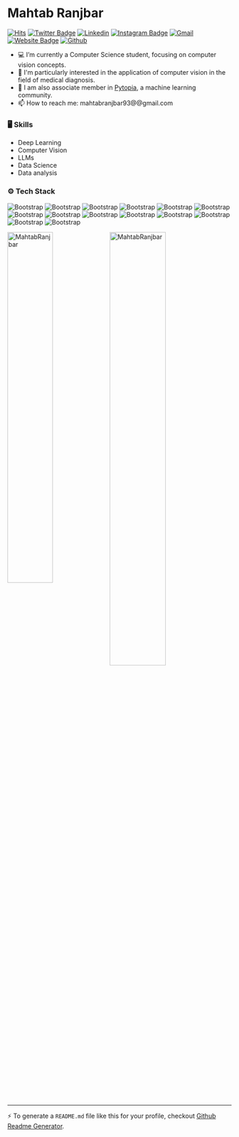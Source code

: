 # Mahtab Ranjbar

[![Hits](https://hits.seeyoufarm.com/api/count/incr/badge.svg?url=https%3A%2F%2Fgithub.com%2FMahtabRanjbar%2FMahtabRanjbar&count_bg=%2379C83D&title_bg=%23555555&icon=&icon_color=%23E7E7E7&title=Profile+Views&edge_flat=false)](https://hits.seeyoufarm.com)
[![Twitter Badge](https://img.shields.io/badge/-Twitter-1da1f2?labelColor=1da1f2&logo=twitter&logoColor=white&link=https://twitter.com/Mahtab_rnj)](https://twitter.com/Mahtab_rnj)
[![Linkedin](https://img.shields.io/badge/-LinkedIn-blue?style=flat&logo=Linkedin&logoColor=white)](https://www.linkedin.com/in/mahtabranjbar/)
[![Instagram Badge](https://img.shields.io/badge/-Instagram-purple?logo=instagram&logoColor=white&link=https://instagram.com/mahtab_rnj/)](https://www.instagram.com/mahtab_rnj)
[![Gmail](https://img.shields.io/badge/-Gmail-c14438?style=flat&logo=Gmail&logoColor=white)](mailto:mahtabranjbar93@gmail.com)
[![Website Badge](https://img.shields.io/badge/-Website-c14438?style=flat&logo=Google-Chrome&logoColor=white&link=https://mahtabranjbar.github.io)](https://mahtabranjbar.github.io)
[![Github](https://img.shields.io/github/followers/MahtabRanjbar?label=Follow&style=social)](https://github.com/MahtabRanjbar)

- 💻  I’m currently a Computer Science student, focusing on computer vision concepts.
- 🔬 I'm particularly interested in the application of computer vision in the field of medical diagnosis.
- 🌱 I am also associate member in [Pytopia](https://www.pytopia.ai), a machine learning community.
- 📫 How to reach me: mahtabranjbar93@@gmail.com


### 🖥 Skills

- Deep Learning
- Computer Vision
- LLMs
- Data Science
- Data analysis 
### ⚙️ Tech Stack

![Bootstrap](https://img.shields.io/badge/-Python-05122A?style=flat-square&logo=Python&color=4a4747) ![Bootstrap](https://img.shields.io/badge/-TensorFlow-05122A?style=flat-square&logo=TensorFlow&color=4a4747) ![Bootstrap](https://img.shields.io/badge/-PyTorch-05122A?style=flat-square&logo=PyTorch&color=4a4747) ![Bootstrap](https://img.shields.io/badge/-Scikit%20Learn-05122A?style=flat-square&logo=Scikit-Learn&color=4a4747) ![Bootstrap](https://img.shields.io/badge/-MongoDB-05122A?style=flat-square&logo=MongoDB&color=4a4747) ![Bootstrap](https://img.shields.io/badge/-MySQL-05122A?style=flat-square&logo=MySQL&color=4a4747) ![Bootstrap](https://img.shields.io/badge/-Pandas-05122A?style=flat-square&logo=Pandas&color=4a4747) ![Bootstrap](https://img.shields.io/badge/-Numpy-05122A?style=flat-square&logo=Numpy&color=4a4747) ![Bootstrap](https://img.shields.io/badge/-Matplotlib-05122A?style=flat-square&logo=Matplotlib&color=4a4747) ![Bootstrap](https://img.shields.io/badge/-plotly-05122A?style=flat-square&logo=plotly&color=4a4747) ![Bootstrap](https://img.shields.io/badge/-seaborn-05122A?style=flat-square&logo=seaborn&color=4a4747) ![Bootstrap](https://img.shields.io/badge/-Django-05122A?style=flat-square&logo=Django&color=4a4747) ![Bootstrap](https://img.shields.io/badge/-git-05122A?style=flat-square&logo=git&color=4a4747) ![Bootstrap](https://img.shields.io/badge/-Visual%20Studio%20Code-05122A?style=flat-square&logo=Visual-Studio-Code&color=4a4747)

<div>
  <img width="45%" align="left" src="https://github-readme-stats.vercel.app/api/top-langs?username=MahtabRanjbar&show_icons=true&locale=en&layout=compact" alt="MahtabRanjbar" />
  <img width="50%"  src="https://github-readme-streak-stats.herokuapp.com/?user=MahtabRanjbar&" alt="MahtabRanjbar" />
</div>


---
:zap: To generate a `README.md` file like this for your profile, checkout [Github Readme Generator](https://hejazizo-github-profile-readme-srcstreamlit-app-i6skm7.streamlit.app/).
